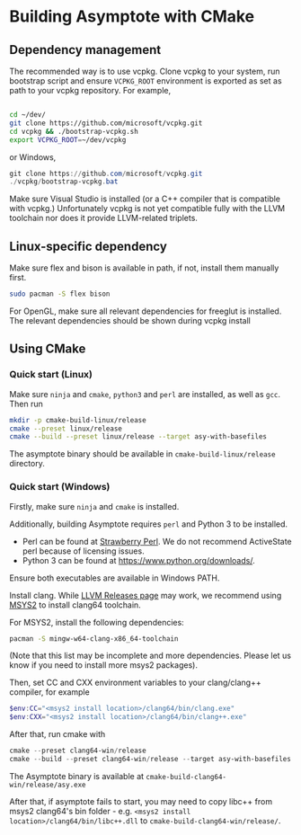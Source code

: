 # Building Asymptote with CMake

## Dependency management

The recommended way is to use vcpkg. Clone vcpkg to your system, run bootstrap script and ensure
`VCPKG_ROOT` environment is exported as set as path to your vcpkg repository. For example,

```bash

cd ~/dev/
git clone https://github.com/microsoft/vcpkg.git
cd vcpkg && ./bootstrap-vcpkg.sh
export VCPKG_ROOT=~/dev/vcpkg
```

or Windows,

```powershell
git clone https://github.com/microsoft/vcpkg.git
./vcpkg/bootstrap-vcpkg.bat
```

Make sure Visual Studio is installed (or a C++ compiler that is compatible with vcpkg.)
Unfortunately vcpkg is not yet compatible fully with the LLVM toolchain nor does it
provide LLVM-related triplets.

## Linux-specific dependency

Make sure flex and bison is available in path, if not, install them manually first.

```bash
sudo pacman -S flex bison
```

For OpenGL, make sure all relevant dependencies for freeglut is installed. The relevant dependencies
should be shown during vcpkg install

## Using CMake

### Quick start (Linux)

Make sure `ninja` and `cmake`, `python3` and `perl` are installed, as well as `gcc`.
Then run

```bash
mkdir -p cmake-build-linux/release
cmake --preset linux/release 
cmake --build --preset linux/release --target asy-with-basefiles
```

The asymptote binary should be available in `cmake-build-linux/release` directory.


### Quick start (Windows)

Firstly, make sure `ninja` and `cmake` is installed.

Additionally, building Asymptote requires `perl` and Python 3 to be installed.

- Perl can be found at [Strawberry Perl](https://strawberryperl.com/).
  We do not recommend ActiveState perl because of licensing issues.
- Python 3 can be found at https://www.python.org/downloads/.

Ensure both executables are available in Windows PATH.

Install clang. While [LLVM Releases page](https://releases.llvm.org/download.html) may work,
we recommend using [MSYS2](https://www.msys2.org/) to install clang64 toolchain.

For MSYS2, install the following dependencies:

```bash
pacman -S mingw-w64-clang-x86_64-toolchain
```
(Note that this list may be incomplete and more dependencies.
Please let us know if you need to install more msys2 packages).

Then, set CC and CXX environment variables to your clang/clang++ compiler, for example

```powershell
$env:CC="<msys2 install location>/clang64/bin/clang.exe"
$env:CXX="<msys2 install location>/clang64/bin/clang++.exe"
```

After that, run cmake with 
```powershell
cmake --preset clang64-win/release 
cmake --build --preset clang64-win/release --target asy-with-basefiles
```

The Asymptote binary is available at `cmake-build-clang64-win/release/asy.exe`

After that, if asymptote fails to start, you may need to copy libc++ from msys2 clang64's bin folder -
e.g. `<msys2 install location>/clang64/bin/libc++.dll` to `cmake-build-clang64-win/release/`.

